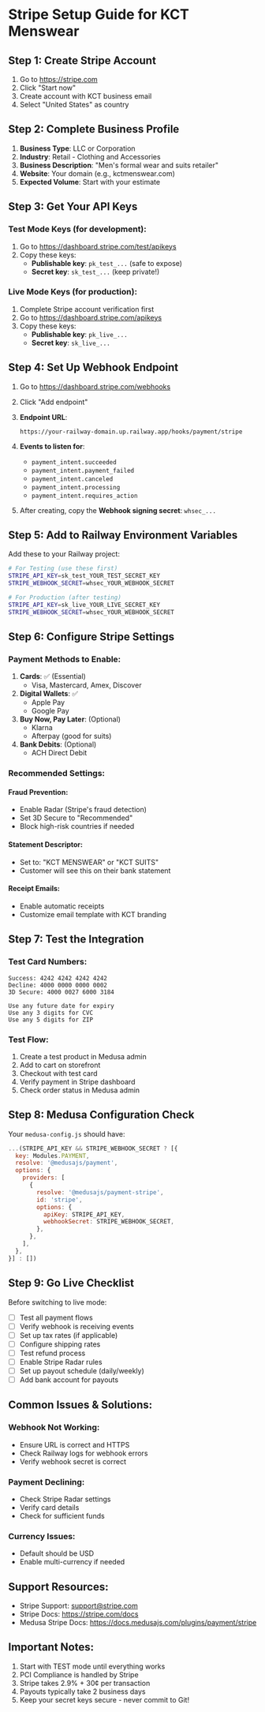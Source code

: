 # Stripe Setup Guide for KCT Menswear

## Step 1: Create Stripe Account
1. Go to https://stripe.com
2. Click "Start now" 
3. Create account with KCT business email
4. Select "United States" as country

## Step 2: Complete Business Profile
1. **Business Type**: LLC or Corporation
2. **Industry**: Retail - Clothing and Accessories
3. **Business Description**: "Men's formal wear and suits retailer"
4. **Website**: Your domain (e.g., kctmenswear.com)
5. **Expected Volume**: Start with your estimate

## Step 3: Get Your API Keys

### Test Mode Keys (for development):
1. Go to https://dashboard.stripe.com/test/apikeys
2. Copy these keys:
   - **Publishable key**: `pk_test_...` (safe to expose)
   - **Secret key**: `sk_test_...` (keep private!)

### Live Mode Keys (for production):
1. Complete Stripe account verification first
2. Go to https://dashboard.stripe.com/apikeys
3. Copy these keys:
   - **Publishable key**: `pk_live_...`
   - **Secret key**: `sk_live_...`

## Step 4: Set Up Webhook Endpoint

1. Go to https://dashboard.stripe.com/webhooks
2. Click "Add endpoint"
3. **Endpoint URL**: 
   ```
   https://your-railway-domain.up.railway.app/hooks/payment/stripe
   ```
4. **Events to listen for**:
   - `payment_intent.succeeded`
   - `payment_intent.payment_failed`
   - `payment_intent.canceled`
   - `payment_intent.processing`
   - `payment_intent.requires_action`

5. After creating, copy the **Webhook signing secret**: `whsec_...`

## Step 5: Add to Railway Environment Variables

Add these to your Railway project:

```bash
# For Testing (use these first)
STRIPE_API_KEY=sk_test_YOUR_TEST_SECRET_KEY
STRIPE_WEBHOOK_SECRET=whsec_YOUR_WEBHOOK_SECRET

# For Production (after testing)
STRIPE_API_KEY=sk_live_YOUR_LIVE_SECRET_KEY
STRIPE_WEBHOOK_SECRET=whsec_YOUR_WEBHOOK_SECRET
```

## Step 6: Configure Stripe Settings

### Payment Methods to Enable:
1. **Cards**: ✅ (Essential)
   - Visa, Mastercard, Amex, Discover
2. **Digital Wallets**: ✅
   - Apple Pay
   - Google Pay
3. **Buy Now, Pay Later**: (Optional)
   - Klarna
   - Afterpay (good for suits)
4. **Bank Debits**: (Optional)
   - ACH Direct Debit

### Recommended Settings:

#### Fraud Prevention:
- Enable Radar (Stripe's fraud detection)
- Set 3D Secure to "Recommended"
- Block high-risk countries if needed

#### Statement Descriptor:
- Set to: "KCT MENSWEAR" or "KCT SUITS"
- Customer will see this on their bank statement

#### Receipt Emails:
- Enable automatic receipts
- Customize email template with KCT branding

## Step 7: Test the Integration

### Test Card Numbers:
```
Success: 4242 4242 4242 4242
Decline: 4000 0000 0000 0002
3D Secure: 4000 0027 6000 3184

Use any future date for expiry
Use any 3 digits for CVC
Use any 5 digits for ZIP
```

### Test Flow:
1. Create a test product in Medusa admin
2. Add to cart on storefront
3. Checkout with test card
4. Verify payment in Stripe dashboard
5. Check order status in Medusa admin

## Step 8: Medusa Configuration Check

Your `medusa-config.js` should have:

```javascript
...(STRIPE_API_KEY && STRIPE_WEBHOOK_SECRET ? [{
  key: Modules.PAYMENT,
  resolve: '@medusajs/payment',
  options: {
    providers: [
      {
        resolve: '@medusajs/payment-stripe',
        id: 'stripe',
        options: {
          apiKey: STRIPE_API_KEY,
          webhookSecret: STRIPE_WEBHOOK_SECRET,
        },
      },
    ],
  },
}] : [])
```

## Step 9: Go Live Checklist

Before switching to live mode:
- [ ] Test all payment flows
- [ ] Verify webhook is receiving events
- [ ] Set up tax rates (if applicable)
- [ ] Configure shipping rates
- [ ] Test refund process
- [ ] Enable Stripe Radar rules
- [ ] Set up payout schedule (daily/weekly)
- [ ] Add bank account for payouts

## Common Issues & Solutions:

### Webhook Not Working:
- Ensure URL is correct and HTTPS
- Check Railway logs for webhook errors
- Verify webhook secret is correct

### Payment Declining:
- Check Stripe Radar settings
- Verify card details
- Check for sufficient funds

### Currency Issues:
- Default should be USD
- Enable multi-currency if needed

## Support Resources:
- Stripe Support: support@stripe.com
- Stripe Docs: https://stripe.com/docs
- Medusa Stripe Docs: https://docs.medusajs.com/plugins/payment/stripe

## Important Notes:
1. Start with TEST mode until everything works
2. PCI Compliance is handled by Stripe
3. Stripe takes 2.9% + 30¢ per transaction
4. Payouts typically take 2 business days
5. Keep your secret keys secure - never commit to Git!